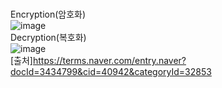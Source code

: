 <br>Encryption(암호화)<br>
![image](https://user-images.githubusercontent.com/71917876/115745215-2daf8480-a3ce-11eb-9d75-874523209da2.png)
<br>Decryption(복호화)<br>
![image](https://user-images.githubusercontent.com/71917876/115745316-47e96280-a3ce-11eb-9ee4-c37ec869876a.png)
<br>[출처]https://terms.naver.com/entry.naver?docId=3434799&cid=40942&categoryId=32853
